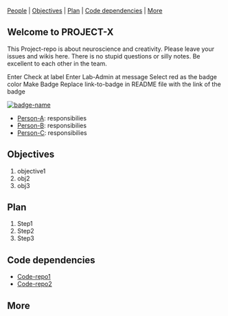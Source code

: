 [People](https://github.com/wuyubincanton/Perfect-Lab-System/blob/wuyubin) | [Objectives]() | [Plan]() | [Code dependencies]() | [More]()

## Welcome to PROJECT-X
This Project-repo is about neuroscience and creativity. Please leave your issues and wikis here. There is no stupid questions or silly notes. Be excellent to each other in the team.

Enter Check at label
Enter Lab-Admin at message
Select red as the badge color
Make Badge
Replace link-to-badge in README file with the link of the badge

[![badge-name](https://img.shields.io/badge/find-boring-blue)](https://zhidao.baidu.com/question/680586649416712732.html)


- [Person-A](link2person-A-profile-page): responsibilies
- [Person-B](link2person-B-profile-page): responsibilies
- [Person-C](link2person-C-profile-page): responsibilies

## Objectives
1. objective1
2. obj2
3. obj3

## Plan
1. Step1
2. Step2
3. Step3

## Code dependencies
- [Code-repo1](link2code-repo1)
- [Code-repo2](link2code-repo1)

## More

